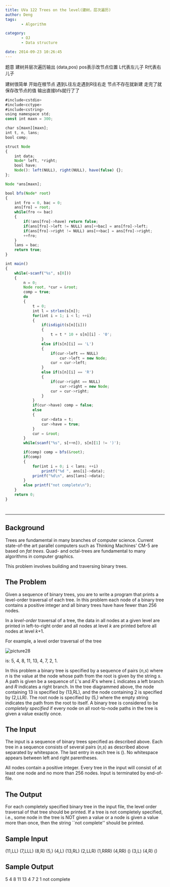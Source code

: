 ```yaml
---
title: UVa 122 Trees on the level(建树，层次遍历)
author: Deng
tags: 
       - Algorithm

category: 
       - OJ
       - Data structure

date: 2014-09-23 10:26:45
---
```

题意 建树并层次遍历输出 (data,pos) pos表示改节点位置 L代表左儿子 R代表右儿子

建树很简单 开始在根节点 遇到L往左走遇到R往右走 节点不存在就新建 走完了就保存改节点的值 输出直接bfs就行了了

```js 
#include<cstdio>
#include<cctype>
#include<cstring>
using namespace std;
const int maxn = 300;

char s[maxn][maxn];
int t, n, lans;
bool comp;

struct Node
{
    int data;
    Node* left, *right;
    bool have;
    Node(): left(NULL), right(NULL), have(false) {};
};

Node *ans[maxn];

bool bfs(Node* root)
{
    int fro = 0, bac = 0;
    ans[fro] = root;
    while(fro <= bac)
    {
        if(!ans[fro]->have) return false;
        if(ans[fro]->left != NULL) ans[++bac] = ans[fro]->left;
        if(ans[fro]->right != NULL) ans[++bac] = ans[fro]->right;
        ++fro;
    }
    lans = bac;
    return true;
}

int main()
{
    while(~scanf("%s", s[0]))
    {
        n = 0;
        Node root, *cur = &root;
        comp = true;
        do
        {
            t = 0;
            int l = strlen(s[n]);
            for(int i = 1; i < l; ++i)
            {
                if(isdigit(s[n][i]))
                {
                    t = t * 10 + s[n][i] - '0';
                }
                else if(s[n][i] == 'L')
                {
                    if(cur->left == NULL)
                        cur->left = new Node;
                    cur = cur->left;
                }
                else if(s[n][i] == 'R')
                {
                    if(cur->right == NULL)
                        cur->right = new Node;
                    cur = cur->right;
                }
            }
            if(cur->have) comp = false;
            else
            {
                cur->data = t;
                cur->have = true;
            }
            cur = &root;
        }
        while(scanf("%s", s[++n]), s[n][1] != ')');

        if(comp) comp = bfs(&root);
        if(comp)
        {
            for(int i = 0; i < lans; ++i)
                printf("%d ", ans[i]->data);
            printf("%d\n", ans[lans]->data);
        }
        else printf("not complete\n");
    }
    return 0;
}
```

#

****

## Background

Trees are fundamental in many branches of computer science. Current state-of-the art parallel computers such as Thinking Machines' CM-5 are based on *fat trees*. Quad- and octal-trees are fundamental to many algorithms in computer graphics.

This problem involves building and traversing binary trees.

## The Problem

Given a sequence of binary trees, you are to write a program that prints a level-order traversal of each tree. In this problem each node of a binary tree contains a positive integer and all binary trees have have fewer than 256 nodes.

In a *level-order* traversal of a tree, the data in all nodes at a given level are printed in left-to-right order and all nodes at level *k* are printed before all nodes at level *k*+1.

For example, a level order traversal of the tree

![picture28](../images/dge.org-external-1-122img1.gif.png)

is: 5, 4, 8, 11, 13, 4, 7, 2, 1.

In this problem a binary tree is specified by a sequence of pairs (*n*,*s*) where *n* is the value at the node whose path from the root is given by the string *s*. A path is given be a sequence of *L*'s and *R*'s where *L* indicates a left branch and *R* indicates a right branch. In the tree diagrammed above, the node containing 13 is specified by (13,RL), and the node containing 2 is specified by (2,LLR). The root node is specified by (5,) where the empty string indicates the path from the root to itself. A binary tree is considered to be *completely specified* if every node on all root-to-node paths in the tree is given a value exactly once.

## The Input

The input is a sequence of binary trees specified as described above. Each tree in a sequence consists of several pairs (*n*,*s*) as described above separated by whitespace. The last entry in each tree is (). No whitespace appears between left and right parentheses.

All nodes contain a positive integer. Every tree in the input will consist of at least one node and no more than 256 nodes. Input is terminated by end-of-file.

## The Output

For each completely specified binary tree in the input file, the level order traversal of that tree should be printed. If a tree is not completely specified, i.e., some node in the tree is NOT given a value or a node is given a value more than once, then the string ``not complete'' should be printed.

## Sample Input

(11,LL) (7,LLL) (8,R) (5,) (4,L) (13,RL) (2,LLR) (1,RRR) (4,RR) () (3,L) (4,R) ()

## Sample Output

5 4 8 11 13 4 7 2 1 not complete